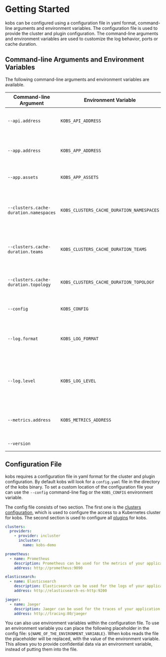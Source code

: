 # Getting Started

kobs can be configured using a configuration file in yaml format, command-line arguments and environment variables. The configuration file is used to provide the cluster and plugin configuration. The command-line arguments and environment variables are used to customize the log behavior, ports or cache duration.

## Command-line Arguments and Environment Variables

The following command-line arguments and environment variables are available.

| Command-line Argument | Environment Variable | Description | Default |
| --------------------- | -------------------- | ----------- | ------- |
| `--api.address` | `KOBS_API_ADDRESS` | The address, where the API server is listen on. | `:15220` |
| `--app.address` | `KOBS_APP_ADDRESS` | The address, where the Application server is listen on. | `:15219` |
| `--app.assets` | `KOBS_APP_ASSETS` | The location of the assets directory. | `app/build` |
| `--clusters.cache-duration.namespaces` | `KOBS_CLUSTERS_CACHE_DURATION_NAMESPACES` | The duration, for how long requests to get the list of namespaces should be cached. | `5m` |
| `--clusters.cache-duration.teams` | `KOBS_CLUSTERS_CACHE_DURATION_TEAMS` | The duration, for how long the teams data should be cached. | `60m` |
| `--clusters.cache-duration.topology` | `KOBS_CLUSTERS_CACHE_DURATION_TOPOLOGY` | The duration, for how long the topology data should be cached. | `60m` |
| `--config` | `KOBS_CONFIG` | Name of the configuration file.  | `config.yaml` |
| `--log.format` | `KOBS_LOG_FORMAT` | Set the output format of the logs. Must be `plain` or `json`.  | `plain` |
| `--log.level` | `KOBS_LOG_LEVEL` | Set the log level. Must be `trace`, `debug`, `info`, `warn`, `error`, `fatal` or `panic`.  | `info` |
| `--metrics.address` | `KOBS_METRICS_ADDRESS` | The address, where the Prometheus metrics are served. | `:15221` |
| `--version` | | Print version information.  | `false` |

## Configuration File

kobs requires a configuration file in yaml format for the cluster and plugin configuration. By default kobs will look for a `config.yaml` file in the directory of the kobs binary. To set a custom location of the configuration file your can use the `--config` command-line flag or the `KOBS_CONFIG` environment variable.

The config file consists of two section. The first one is the [clusters configuration](clusters.md), which is used to configure the access to a Kubernetes cluster for kobs. The second section is used to configure all [plugins](plugins.md) for kobs.

```yaml
clusters:
  providers:
    - provider: incluster
      incluster:
        name: kobs-demo

prometheus:
  - name: Prometheus
    description: Prometheus can be used for the metrics of your application.
    address: http://prometheus:9090

elasticsearch:
  - name: Elasticsearch
    description: Elasticsearch can be used for the logs of your application.
    address: http://elasticsearch-es-http:9200

jaeger:
  - name: Jaeger
    description: Jaeger can be used for the traces of your application.
    address: http://tracing:80/jaeger
```

You can also use environment variables within the configuration file. To use an environment variable you can place the following placeholder in the config file: `${NAME_OF_THE_ENVIRONMENT_VARIABLE}`. When kobs reads the file the placeholder will be replaced, with the value of the environment variable. This allows you to provide confidential data via an environment variable, instead of putting them into the file.

